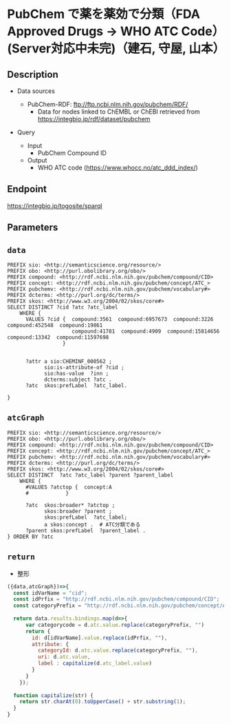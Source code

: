 # PubChem で薬を薬効で分類（FDA Approved Drugs → WHO ATC Code）(Server対応中未完)（建石, 守屋, 山本）


## Description

- Data sources
	- PubChem-RDF: ftp://ftp.ncbi.nlm.nih.gov/pubchem/RDF/ 
        - Data for nodes linked to ChEMBL or ChEBI retrieved from https://integbio.jp/rdf/dataset/pubchem

- Query
	- Input
  		- PubChem Compound ID 
	- Output
    	- WHO ATC code (https://www.whocc.no/atc_ddd_index/)

## Endpoint

https://integbio.jp/togosite/sparql

## Parameters

## `data`

```sparql
PREFIX sio: <http://semanticscience.org/resource/>
PREFIX obo: <http://purl.obolibrary.org/obo/>
PREFIX compound: <http://rdf.ncbi.nlm.nih.gov/pubchem/compound/CID>
PREFIX concept: <http://rdf.ncbi.nlm.nih.gov/pubchem/concept/ATC_>
PREFIX pubchemv: <http://rdf.ncbi.nlm.nih.gov/pubchem/vocabulary#>
PREFIX dcterms: <http://purl.org/dc/terms/>
PREFIX skos: <http://www.w3.org/2004/02/skos/core#>
SELECT DISTINCT ?cid ?atc ?atc_label 
    WHERE {
      VALUES ?cid {  compound:3561  compound:6957673  compound:3226  compound:452548  compound:19861  
                     compound:41781  compound:4909  compound:15814656  compound:13342  compound:11597698  
                  }                  
                   
 	
      ?attr a sio:CHEMINF_000562 ;
            sio:is-attribute-of ?cid ; 
            sio:has-value  ?inn ;
            dcterms:subject ?atc .
      ?atc  skos:prefLabel  ?atc_label.  
      
} 
```

## `atcGraph`

```sparql
PREFIX sio: <http://semanticscience.org/resource/>
PREFIX obo: <http://purl.obolibrary.org/obo/>
PREFIX compound: <http://rdf.ncbi.nlm.nih.gov/pubchem/compound/CID>
PREFIX concept: <http://rdf.ncbi.nlm.nih.gov/pubchem/concept/ATC_>
PREFIX pubchemv: <http://rdf.ncbi.nlm.nih.gov/pubchem/vocabulary#>
PREFIX dcterms: <http://purl.org/dc/terms/>
PREFIX skos: <http://www.w3.org/2004/02/skos/core#>
SELECT DISTINCT  ?atc ?atc_label ?parent ?parent_label
    WHERE {
      #VALUES ?atctop {  concept:A    
      #            }                  

      ?atc  skos:broader* ?atctop ;
            skos:broader ?parent ;
            skos:prefLabel  ?atc_label;
  		    a skos:concept .  # ATC分類である
      ?parent skos:prefLabel  ?parent_label .
} ORDER BY ?atc
```



## `return`
- 整形
```javascript
({data,atcGraph})=>{
  const idVarName = "cid";
  const idPrfix = "http://rdf.ncbi.nlm.nih.gov/pubchem/compound/CID";
  const categoryPrefix = "http://rdf.ncbi.nlm.nih.gov/pubchem/concept/ATC_";
  
  return data.results.bindings.map(d=>{
      var categorycode = d.atc.value.replace(categoryPrefix, "")
      return {
        id: d[idVarName].value.replace(idPrfix, ""), 
        attribute: {
          categoryId: d.atc.value.replace(categoryPrefix, ""), 
          uri: d.atc.value,
          label : capitalize(d.atc_label.value)
        }
      }
    });
  
  function capitalize(str) {
    return str.charAt(0).toUpperCase() + str.substring(1);
  }
}
```


